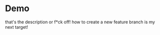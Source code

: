 # Demo

that's the description or f*ck off!
how to create a new feature branch is my next target!
 
